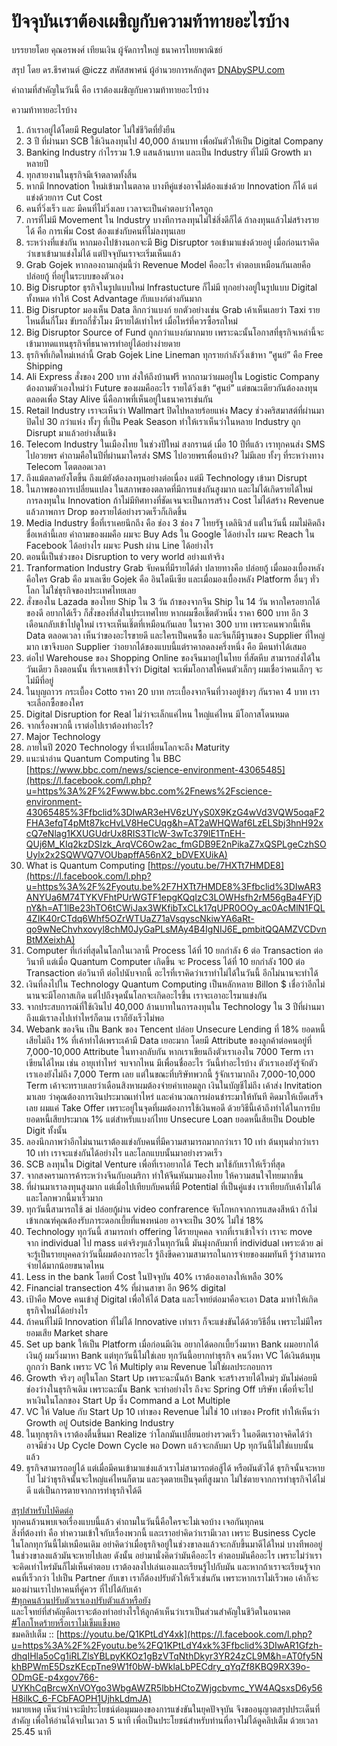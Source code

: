ปัจจุบันเราต้องเผชิญกับความท้าทายอะไรบ้าง
===

บรรยายโดย คุณอรพงศ์ เทียนเงิน ผู้จัดการใหญ่ ธนาคารไทยพาณิชย์

สรุป โดย ดร.ธีรศานต์ @iczz สหัสสพาศน์ ผู้อำนวยการหลักสูตร  [DNAbySPU.com](http://dnabyspu.com/?fbclid=IwAR1tS26Ybn2QYeOQf5Z_zQVINjYdL1Eqj59F3fyi6fqITopF8T47FksZvn4)

คำถามที่สำคัญในวันนี้ คือ เราต้องเผชิญกับความท้าทายอะไรบ้าง

ความท้าทายอะไรบ้าง  
1. ถ้าเราอยู่ได้โดยมี Regulator ไม่ใช่ชีวิตที่ยั่งยืน  
2. 3 ปี ที่ผ่านมา SCB ใช้เงินลงทุนไป 40,000 ล้านบาท เพื่อผันตัวให้เป็น Digital Company  
3. Banking Industry กำไรรวม 1.9 แสนล้านบาท และเป็น Industry ที่ไม่มี Growth มาหลายปี  
4. ทุกสายงานในธุรกิจมีเจ้าตลาดทั้งสิ้น  
5. หากมี Innovation ใหม่เข้ามาในตลาด บางทีคู่แข่งอาจไม่ต้องแข่งด้วย Innovation ก็ได้ แต่แข่งด้วยการ Cut Cost  
6. คนที่วิ่งเร็ว และ มีคนที่ไม่วิ่งเลย เวลาจะเป็นคำตอบว่าใครถูก  
7. การที่ไม่มี Movement ใน Industry บางทีการลงทุนไม่ใช่สิ่งดีก็ได้ ถ้าลงทุนแล้วไม่สร้างรายได้ คือ การเพิ่ม Cost ต้องแข่งกับคนที่ไม่ลงทุนเลย  
8. ระหว่างที่แข่งกัน หากมองไปข้างนอกจะมี Big Disruptor รอเข้ามาแข่งด้วยอยู่ เมื่อก่อนเราคิดว่าเขาเข้ามาแข่งไม่ได้ แต่ปัจจุบันเราจะเริ่มเห็นแล้ว  
9. Grab Gojek หากลองถามกลุ่มนี้ว่า Revenue Model คืออะไร คำตอบเหมือนกันเลยคือ ปล่อยกู้ ที่อยู่ในระบบของตัวเอง  
10. Big Disruptor ธุรกิจในรูปแบบใหม่ Infrastucture ก็ไม่มี ทุกอย่างอยู่ในรูปแบบ Digital ทั้งหมด ทำให้ Cost Advantage กับแบงก์ต่างกันมาก  
11. Big Disruptor มองเห็น Data ลึกกว่าแบงก์ ยกตัวอย่างเช่น Grab เค้าเห็นเลยว่า Taxi รายไหนตื่นกี่โมง ขับรถกี่ชั่วโมง มีรายได้เท่าไหร่ เมื่อไหร่ที่ควรซื้อรถใหม่  
12. Big Disruptor Source of Fund ถูกกว่าแบงก์มากมาย เพราะฉะนั้นโอกาสที่ธุรกิจเหล่านี้จะเข้ามาทดแทนธุรกิจที่ธนาคารทำอยู่ได้อย่างง่ายดาย  
13. ธุรกิจที่เกิดใหม่เหล่านี้ Grab Gojek Line Lineman ทุกรายกำลังวิ่งเข้าหา ”ศูนย์” คือ Free Shipping  
14. Ali Express สั่งของ 200 บาท ส่งให้ถึงบ้านฟรี หากถามว่าผมอยู่ใน Logistic Company ต้องถามตัวเองใหม่ว่า Future ของผมคืออะไร รายได้วิ่งเข้า “ศูนย์” แต่ขณะเดียวกันต้องลงทุนตลอดเพื่อ Stay Alive นี่คือภาพที่เห็นอยู่ในธนาคารเช่นกัน  
15. Retail Industry เราจะเห็นว่า Wallmart ปิดไปหลายร้อยแห่ง Macy ช่วงคริสมาสต์ที่ผ่านมาปิดไป 30 กว่าแห่ง ทั้งๆ ที่เป็น Peak Season ทำให้เราเห็นว่าในหลาย Industry ถูก Disrupt มาแล้วอย่างสิ้นเชิง  
16. Telecom Industry ในเมืองไทย ในช่วงปีใหม่ สงกรานต์ เมื่อ 10 ปีที่แล้ว เราทุกคนส่ง SMS ไปอวยพร คำถามคือในปีที่ผ่านมาใครส่ง SMS ไปอวยพรเพื่อนบ้าง? ไม่มีเลย ทั้งๆ ที่ระหว่างทาง Telecom โตตลอดเวลา  
17. ถึงแม้ตลาดยังโตขึ้น ถึงแม้ยังต้องลงทุนอย่างต่อเนื่อง แต่มี Technology เข้ามา Disrupt  
18. ในภาพของการเปลี่ยนแปลง ในสภาพของตลาดที่มีการแข่งกันสูงมาก และไม่ได้เกิดรายได้ใหม่ การลงทุนใน Innovation ถ้าไม่มีทิศทางที่ชัดเจนจะเป็นการสร้าง Cost ไม่ได้สร้าง Revenue แล้วภาพการ Drop ของรายได้อย่างรวดเร็วก็เกิดขึ้น  
19. Media Industry ชื่อที่เราเคยนึกถึง คือ ช่อง 3 ช่อง 7 ไทยรัฐ เดลินิวส์ แต่ในวันนี้ ผมไม่คิดถึงชื่อเหล่านี้เลย คำถามของผมคือ ผมจะ Buy Ads ใน Google ได้อย่างไร ผมจะ Reach ใน Facebook ได้อย่างไร ผมจะ Push ผ่าน Line ได้อย่างไร  
20. ตอนนี้เป็นช่วงของ Disruption to very world อย่างแท้จริง  
21. Tranformation Industry Grab จับคนที่มีรายได้ต่ำ ปลายทางคือ ปล่อยกู้ เมื่อมองเบื้องหลัง คือใคร Grab คือ มาเลเซีย Gojek คือ อินโดนีเซีย และเมื่อมองเบื้องหลัง Platform อื่นๆ ทั่วโลก ไม่ใช่ธุรกิจของประเทศไทยเลย  
22. สั่งของใน Lazada ของไทย Ship ใน 3 วัน ถ้าของจากจีน Ship ใน 14 วัน หากใครอยากได้ของดี อยากได้เร็ว ก็สั่งของที่ส่งในประเทศไทย หากผมซื้อเชิ๊ตตัวหนึ่ง ราคา 600 บาท อีก 3 เดือนกลับเข้าไปดูใหม่ เราจะเห็นเชิ๊ตที่เหมือนกันเลย ในราคา 300 บาท เพราะคนพวกนี้เห็น Data ตลอดเวลา เห็นว่าของอะไรขายดี และใครเป็นคนซื้อ และจีนก็มีฐานของ Supplier ที่ใหญ่มาก เขาจึงบอก Supplier ว่าอยากได้ของแบบนี้แต่ราคาลดลงครึ่งหนึ่ง คือ มีคนทำได้เสมอ  
23. ต่อไป Warehouse ของ Shopping Online ของจีนมาอยู่ในไทย ที่สัตหีบ สามารถส่งได้ในวันเดียว ถึงตอนนั้น ที่เราเคยเข้าใจว่า Digital จะเพิ่มโอกาสให้คนตัวเล็กๆ ผมเชื่อว่าคนเล็กๆ จะไม่มีที่อยู่  
24. ในบุญถาวร กระเบื้อง Cotto ราคา 20 บาท กระเบื้องจากจีนที่วางอยู่ข้างๆ กันราคา 4 บาท เราจะเลือกซื้อของใคร  
25. Digital Disruption for Real ไม่ว่าจะเล็กแค่ไหน ใหญ่แค่ไหน มีโอกาสโดนหมด  
26. จากเรื่องพวกนี้ เราต่อไปเราต้องทำอะไร?  
27. Major Technology  
28. ภายในปี 2020 Technology ที่จะเปลี่ยนโลกจะถึง Maturity  
29. แนะนำอ่าน Quantum Computing ใน BBC  [https://www.bbc.com/news/science-environment-43065485](https://l.facebook.com/l.php?u=https%3A%2F%2Fwww.bbc.com%2Fnews%2Fscience-environment-43065485%3Ffbclid%3DIwAR3eHV6zUYyS0X9KzG4wVd3VQW5oqaF2FHA3efqT4pMt87kcHvLV8HeCUqg&h=AT2aWHQWaf6LzELSbj3hnH92xcQ7eNlag1KXUGUdrUx8RIS3TIcW-3wTc379lE1TnEH-QUj6M_KIq2kzDSIzk_ArqVC6Ow2ac_fmGDB9E2nPikaZ7xQSPLgeCzhSOUylx2x2SQWVQ7VOUbapffA56nX2_bDVEXUikA)  
30. What is Quantum Computing  [https://youtu.be/7HXTt7HMDE8](https://l.facebook.com/l.php?u=https%3A%2F%2Fyoutu.be%2F7HXTt7HMDE8%3Ffbclid%3DIwAR3ANYUa6M74TYKVFhtPUrWGTF1epgKQqIzC3LOWHsfh2rM56gBa4FYjDnY&h=AT1lBe23hTO6tCWiJax3WKfibTxCLk17qUPR0OOy_ac0AcMlN1FQL4ZIK40rCTdq6Whf5OZrWTUaZ71aVsqyscNkiwYA6aRt-qo9wNeChvhxovyl8chM0JyGaPLsMAy4B4IgNIJ6E_pmbitQQAMZVCDvnBtMXeixhA)  
31. Computer ที่เก่งที่สุดในโลกในเวลานี้ Process ได้ที่ 10 ยกกำลัง 6 ต่อ Transaction ต่อวินาที แต่เมื่อ Quantum Computer เกิดขึ้น จะ Process ได้ที่ 10 ยกกำลัง 100 ต่อ Transaction ต่อวินาที ต่อไปนับจากนี้ อะไรที่เราคิดว่าเราทำไม่ได้ในวันนี้ อีกไม่นานจะทำได้  
32. เงินที่ลงไปใน Technology Quantum Computing เป็นหลักหลาย Billon $ เชื่อว่าอีกไม่นานจะมีโอกาสเกิด แต่ไปถึงจุดนั้นโลกจะเกิดอะไรขึ้น เราจะเอาอะไรมาแข่งกัน  
33. จากประสบการณ์ที่ใช้เงินไป 40,000 ล้านบาทในการลงทุนใน Technology ใน 3 ปีที่ผ่านมา ถึงแม้เราลงไปเท่าไหร่ก็ตาม เราก็ยังเร็วไม่พอ  
34. Webank ของจีน เป็น Bank ของ Tencent ปล่อย Unsecure Lending ที่ 18% ยอดหนี้เสียไม่ถึง 1% ที่เค้าทำได้เพราะเค้ามี Data เยอะมาก โดยมี Attribute ของลูกค้าต่อคนอยู่ที่ 7,000-10,000 Attribute ในทางกลับกัน หากเราเขียนถึงตัวเราเองใน 7000 Term เราเขียนได้ไหม เช่น อายุเท่าไหร่ จบจากไหน มีเพื่อนชื่ออะไร วันนี้ทำอะไรบ้าง ตัวเราเองยังรู้จักตัวเราเองยังไม่ถึง 7,000 Term เลย แต่ในขณะที่บริษัทพวกนี้ รู้จักเรามากถึง 7,000-10,000 Term เค้าจะทราบเลยว่าเดือนสิงหาผมต้องจ่ายค่าเทอมลูก เงินในบัญชีไม่ถึง เค้าส่ง Invitation มาเลย ว่าคุณต้องการเงินประมาณเท่าไหร่ และคำนวณการผ่อนชำระมาให้ทันที คิดมาให้เบ็ดเสร็จเลย ผมแค่ Take Offer เพราะอยู่ในจุดที่ผมต้องการใช้เงินพอดี ด้วยวิธีนี้เค้าถึงทำได้ในการบีบยอดหนี้เสียประมาณ 1% แต่สำหรับแบงก์ไทย Unsecure Loan ยอดหนี้เสียเป็น Double Digit ทั้งนั้น  
35. ลองนึกภาพว่าอีกไม่นานเราต้องแข่งกับคนที่มีความสามารถมากกว่าเรา 10 เท่า ต้นทุนต่ำกว่าเรา 10 เท่า เราจะแข่งกันได้อย่างไร และโลกแบบนั้นมาอย่างรวดเร็ว  
36. SCB ลงทุนใน Digital Venture เพื่อที่เราอยากได้ Tech มาใช้กับเราให้เร็วที่สุด  
37. จากสงครามการค้าระหว่างจีนกับอเมริกา ทำให้จีนหันมามองไทย ให้ความสนใจไทยมากขึ้น  
38. ที่ผ่านมาเราลงทุนสูงมาก แต่เมื่อไปเทียบกับคนที่มี Potential ที่เป็นคู่แข่ง เราเทียบกับเค้าไม่ได้ และโลกพวกนี้มาเร็วมาก  
39. ทุกวันนี้สามารถใช้ ai ปล่อยกู้ผ่าน video confrarence จับโกหกจากการแสดงสีหน้า ถ้าไม่เข้าเกณฑ์คุณต้องรับภาระดอกเบี้ยที่แพงหน่อย อาจจะเป็น 30% ไม่ใช่ 18%  
40. Technology ทุกวันนี้ สามารถทำ offering ได้รายบุคคล จากที่เราเข้าใจว่า เราจะ move จาก individual ไป mass แต่จริงๆแล้วในทุกวันนี้ มันมุ่งกลับมาที่ individual เพราะด้วย ai จะรู้เป็นรายบุคคลว่าวันนี้ผมต้องการอะไร รู้ถึงขีดความสามารถในการจ่ายของผมทันที รู้ว่าสามารถจ่ายได้มากน้อยขนาดไหน  
41. Less in the bank โดยที่ Cost ในปัจจุบัน 40% เราต้องเอาลงให้เหลือ 30%  
42. Financial transection 4% ที่ผ่านสาขา อีก 96% digital  
43. เป้าคือ Move คนเข้าสู่ Digital เพื่อให้ได้ Data และโจทย์ต่อมาคือจะเอา Data มาทำให้เกิดธุรกิจใหม่ได้อย่างไร  
44. ถ้าคนที่ไม่มี Innovation ที่ไม่ได้ Innovative เท่าเรา ก็จะแข่งขันได้ด้วยวิธีอื่น เพราะไม่มีใครยอมเสีย Market share  
45. Set up bank ให้เป็น Platform เมื่อก่อนมีเงิน อยากได้ดอกเบี้ยวิ่งมาหา Bank ผมอยากได้เงินกู้ ผมวิ่งมาหา Bank แต่ทุกวันนี้ไม่ใช่เลย ทุกวันนี้อยากทำธุรกิจ คนวิ่งหา VC ได้เงินต้นทุนถูกกว่า Bank เพราะ VC ให้ Multiply ตาม Revenue ไม่ใช่ผลประกอบการ  
46. Growth จริงๆ อยู่ในโลก Start Up เพราะฉะนั้นถ้า Bank จะสร้างรายได้ใหม่ๆ มันไม่ค่อยมีช่องว่างในธุรกิจเดิม เพราะฉะนั้น Bank จะทำอย่างไร ถึงจะ Spring Off บริษัท เพื่อที่จะไปหาเงินในโลกของ Start Up ซึ่ง Command a Lot Multiple  
47. VC ให้ Value กับ Start Up 10 เท่าของ Revenue ไม่ใช่ 10 เท่าของ Profit ทำให้เห็นว่า Growth อยู่ Outside Banking Industry  
48. ในทุกธุรกิจ เราต้องตื่นขึ้นมา Realize ว่าโลกมันเปลี่ยนอย่างรวดเร็ว ในอดีตเราอาจคิดได้ว่า อาจมีช่วง Up Cycle Down Cycle พอ Down แล้วจะกลับมา Up ทุกวันนี้ไม่ใช่แบบนั้นแล้ว  
49. ธุรกิจสามารถอยู่ได้ แต่เมื่อมีคนเข้ามาแข่งแล้วเราไม่สามารถต่อสู้ได้ หรือผันตัวได้ ธุรกิจนั้นจะหายไป ไม่ว่าธุรกิจนั้นจะใหญ่แค่ไหนก็ตาม และจุดตายเป็นจุดที่สูงมาก ไม่ใช่ตายจากการทำธุรกิจได้ไม่ดี แต่เป็นการตายจากการทำธุรกิจได้ดี  

[สรุปสำหรับไปคิดต่อ](https://www.facebook.com/hashtag/%E0%B8%AA%E0%B8%A3%E0%B8%B8%E0%B8%9B%E0%B8%AA%E0%B8%B3%E0%B8%AB%E0%B8%A3%E0%B8%B1%E0%B8%9A%E0%B9%84%E0%B8%9B%E0%B8%84%E0%B8%B4%E0%B8%94%E0%B8%95%E0%B9%88%E0%B8%AD?source=feed_text&epa=HASHTAG)  
ทุกคนล้วนพบเจอเรื่องแบบนี้แล้ว คำถามในวันนี้คือใครจะไม่เจอบ้าง เจอกันทุกคน  
สิ่งที่ต้องทำ คือ ทำความเข้าใจกับเรื่องพวกนี้ และเราอย่าคิดว่าเรามีเวลา เพราะ Business Cycle ในโลกทุกวันนี้ไม่เหมือนเดิม อย่าคิดว่าเมื่อธุรกิจอยู่ในช่วงขาลงแล้วจะกลับขึ้นมาดีได้ใหม่ บางทีพออยู่ในช่วงขาลงแล้วมันจะหายไปเลย ดังนั้น อย่ามานั่งคิดว่ามันคืออะไร คำตอบมันคืออะไร เพราะไม่ว่าเราจะคิดเท่าไหร่มันก็ไม่เห็นคำตอบ เราต้องลงไปเล่นเองและเรียนรู้ไปกับมัน และหากถ้าเราจะเรียนรู้จากคนที่เร็วกว่า ไปเป็น Partner กับเขา เราก็ต้องปรับตัวให้เร็วเช่นกัน เพราะหากเราไม่เร็วพอ เค้าก็จะมองผ่านเราไปหาคนที่คู่ควร ที่ไปได้กับเค้า  
[#ทุกคนล้วนปรับตัวเราเองปรับตัวแล้วหรือยัง](https://www.facebook.com/hashtag/%E0%B8%97%E0%B8%B8%E0%B8%81%E0%B8%84%E0%B8%99%E0%B8%A5%E0%B9%89%E0%B8%A7%E0%B8%99%E0%B8%9B%E0%B8%A3%E0%B8%B1%E0%B8%9A%E0%B8%95%E0%B8%B1%E0%B8%A7%E0%B9%80%E0%B8%A3%E0%B8%B2%E0%B9%80%E0%B8%AD%E0%B8%87%E0%B8%9B%E0%B8%A3%E0%B8%B1%E0%B8%9A%E0%B8%95%E0%B8%B1%E0%B8%A7%E0%B9%81%E0%B8%A5%E0%B9%89%E0%B8%A7%E0%B8%AB%E0%B8%A3%E0%B8%B7%E0%B8%AD%E0%B8%A2%E0%B8%B1%E0%B8%87?source=feed_text&epa=HASHTAG)  
และโจทย์ที่สำคัญคือเราจะต้องทำอย่างไรให้ลูกค้าเห็นว่าเราเป็นส่วนสำคัญในชีวิตในอนาคต  
[#โลกโหดร้ายหรือเราไม่เข็มแข็งพอ](https://www.facebook.com/hashtag/%E0%B9%82%E0%B8%A5%E0%B8%81%E0%B9%82%E0%B8%AB%E0%B8%94%E0%B8%A3%E0%B9%89%E0%B8%B2%E0%B8%A2%E0%B8%AB%E0%B8%A3%E0%B8%B7%E0%B8%AD%E0%B9%80%E0%B8%A3%E0%B8%B2%E0%B9%84%E0%B8%A1%E0%B9%88%E0%B9%80%E0%B8%82%E0%B9%87%E0%B8%A1%E0%B9%81%E0%B8%82%E0%B9%87%E0%B8%87%E0%B8%9E%E0%B8%AD?source=feed_text&epa=HASHTAG)  
ชมคลิปเต็ม ::  [https://youtu.be/Q1KPtLdY4xk](https://l.facebook.com/l.php?u=https%3A%2F%2Fyoutu.be%2FQ1KPtLdY4xk%3Ffbclid%3DIwAR1Gfzh-dhqIHla5oCg1iRLZlsYBLpyKKOz1gBzVTqNthDkyr3YR24zCL9M&h=AT0fy5NkhBPWmE5DszKEcpTne9W1f0bW-bWklaLbPECdry_qYqZf8KBQ9RX39o-ODmGE-p4xgov766-UYKhCqBrcwXnVOYgo3WbgAWZR5lbbHCtoZWjgcbvmc_YW4AQsxsD6y56H8ilkC_6-FCbFAOPH1UjhkLdmJA)  
หมายเหตุ เห็นว่าน่าจะมีประโยชน์ต่อมุมมองของการแข่งขันในยุคปัจจุบัน จึงขออนุญาตสรุปประเด็นที่สำคัญ เพื่อให้อ่านได้จบในเวลา 5 นาที เพื่อเป็นประโยชน์สำหรับท่านที่อาจไม่ได้ดูคลิปเต็ม ด้วยเวลา 25.45 นาที
<!--stackedit_data:
eyJoaXN0b3J5IjpbLTE0NDQ2MzMxMjldfQ==
-->